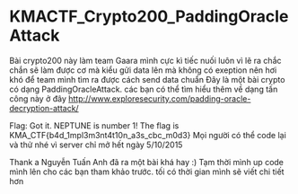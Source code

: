 # KMACTF_Crypto200_PaddingOracleAttack
Bài crypto200 này làm team Gaara mình cực kì tiếc nuối luôn vì lẽ ra chắc chắn sẽ làm được cơ mà kiểu gửi data lên mà không có exeption nên hơi khó để team mình tìm ra được cách send data chuẩn
Đây là một bài crypto có dạng PaddingOracleAttack. 
các bạn có thể tìm hiểu thêm về dạng tấn công này ở đây 
http://www.exploresecurity.com/padding-oracle-decryption-attack/

Flag: Got it. NEPTUNE is number 1! The flag is KMA_CTF{b4d_1mpl3m3nt4t10n_a3s_cbc_m0d3}
Mọi người có thể code lại và thử nhé vì server chỉ mở hết ngày 5/10/2015

Thank a Nguyễn Tuấn Anh đã ra một bài khá hay :)
Tạm thời mình up code mình lên cho các bạn tham khảo trước. tối có thời gian mình sẽ viết chi tiết hơn
